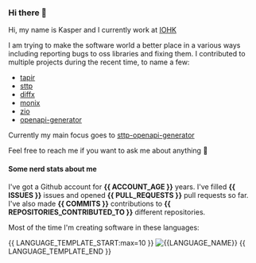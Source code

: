 ### Hi there 👋

Hi, my name is Kasper and I currently work at [IOHK](https://iohk.io/)

I am trying to make the software world a better place in a various ways including reporting bugs to oss libraries and fixing them. I contributed to multiple projects during the recent time, to name a few:
- [tapir](https://github.com/softwaremill/tapir)
- [sttp](https://github.com/softwaremill/sttp)
- [diffx](https://github.com/softwaremill/diffx)
- [monix](https://github.com/monix/monix)
- [zio](https://github.com/zio/zio)
- [openapi-generator](https://github.com/OpenAPITools/openapi-generator)

Currently my main focus goes to [sttp-openapi-generator](https://github.com/ghostbuster91/sttp-openapi-generator)

Feel free to reach me if you want to ask me about anything 🙂

#### Some nerd stats about me

I've got a Github account for **{{ ACCOUNT_AGE }}** years. I've filled **{{ ISSUES }}** issues and opened **{{ PULL_REQUESTS }}** pull requests so far. I've also made **{{ COMMITS }}** contributions to **{{ REPOSITORIES_CONTRIBUTED_TO }}** different repositories.

Most of the time I'm creating software in these languages:

{{ LANGUAGE_TEMPLATE_START:max=10 }}
![{{LANGUAGE_NAME}}](https://img.shields.io/static/v1?style=flat-square&label=%E2%A0%80&color=555&labelColor={{LANGUAGE_COLOR:uri}}&message={{LANGUAGE_NAME:uri}}%EF%B8%B1{{LANGUAGE_PERCENT:uri}}%25)
{{ LANGUAGE_TEMPLATE_END }}
